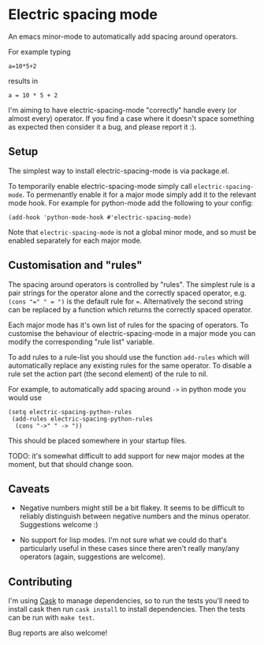 # Electric spacing mode

An emacs minor-mode to automatically add spacing around operators.

For example typing

    a=10*5+2

results in

    a = 10 * 5 + 2

I'm aiming to have electric-spacing-mode "correctly" handle every (or
almost every) operator. If you find a case where it doesn't space something
as expected then consider it a bug, and please report it :).


## Setup

The simplest way to install electric-spacing-mode is via package.el.

To temporarily enable electric-spacing-mode simply call
`electric-spacing-mode`. To permenantly enable it for a major mode simply
add it to the relevant mode hook. For example for python-mode add the
following to your config:

    (add-hook 'python-mode-hook #'electric-spacing-mode)

Note that `electric-spacing-mode` is not a global minor mode, and so must
be enabled separately for each major mode.


## Customisation and "rules"

The spacing around operators is controlled by "rules". The simplest rule is
a pair strings for the operator alone and the correctly spaced operator,
e.g. `(cons "=" " = ")` is the default rule for `=`. Alternatively the
second string can be replaced by a function which returns the correctly
spaced operator.

Each major mode has it's own list of rules for the spacing of operators. To
customise the behaviour of electric-spacing-mode in a major mode you can
modify the corresponding "rule list" variable.

To add rules to a rule-list you should use the function `add-rules` which
will automatically replace any existing rules for the same operator. To
disable a rule set the action part (the second element) of the rule to nil.

For example, to automatically add spacing around `->` in python mode you
would use

    (setq electric-spacing-python-rules
     (add-rules electric-spacing-python-rules
      (cons "->" " -> "))

This should be placed somewhere in your startup files.


TODO: it's somewhat difficult to add support for new major modes at the
moment, but that should change soon.


## Caveats

* Negative numbers might still be a bit flakey. It seems to be difficult to
  reliably distinguish between negative numbers and the minus operator.
  Suggestions welcome :)

* No support for lisp modes. I'm not sure what we could do that's
  particularly useful in these cases since there aren't really many/any
  operators (again, suggestions are welcome).


## Contributing

I'm using [Cask](https://github.com/rejeep/cask.el) to manage dependencies,
so to run the tests you'll need to install cask then run `cask install` to
install dependencies. Then the tests can be run with `make test`.

Bug reports are also welcome!
